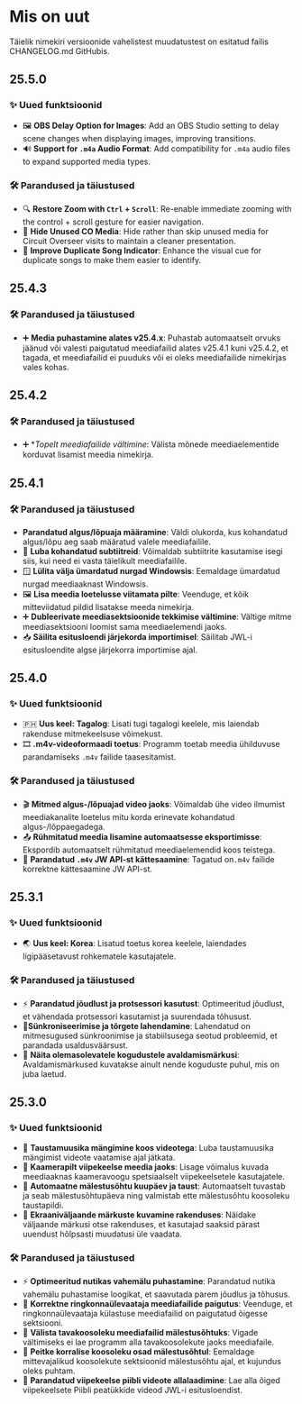 <!-- markdownlint-disable no-duplicate-heading -->

# Mis on uut

Täielik nimekiri versioonide vahelistest muudatustest on esitatud failis CHANGELOG.md GitHubis.

## 25.5.0

### ✨ Uued funktsioonid

- 🖼️ **OBS Delay Option for Images**: Add an OBS Studio setting to delay scene changes when displaying images, improving transitions.
- 🔊 **Support for `.m4a` Audio Format**: Add compatibility for `.m4a` audio files to expand supported media types.

### 🛠️ Parandused ja täiustused

- 🔍 **Restore Zoom with `Ctrl` + `Scroll`**: Re-enable immediate zooming with the control + scroll gesture for easier navigation.
- 👤 **Hide Unused CO Media**: Hide rather than skip unused media for Circuit Overseer visits to maintain a cleaner presentation.
- 🎵 **Improve Duplicate Song Indicator**: Enhance the visual cue for duplicate songs to make them easier to identify.

## 25.4.3

### 🛠️ Parandused ja täiustused

- ➕ **Media puhastamine alates v25.4.x**: Puhastab automaatselt orvuks jäänud või valesti paigutatud meediafailid alates v25.4.1 kuni v25.4.2, et tagada, et meediafailid ei puuduks või ei oleks meediafailide nimekirjas vales kohas.

## 25.4.2

### 🛠️ Parandused ja täiustused

- ➕ \*_Topelt meediafailide vältimine_: Välista mõnede meediaelementide korduvat lisamist meedia nimekirja.

## 25.4.1

### 🛠️ Parandused ja täiustused

- **Parandatud algus/lõpuaja määramine**: Väldi olukorda, kus kohandatud algus/lõpu aeg saab määratud valele meediafailile.
- 📝 **Luba kohandatud subtiitreid**: Võimaldab subtiitrite kasutamise isegi siis, kui need ei vasta täielikult meediafailile.
- 🪟 **Lülita välja ümardatud nurgad Windowsis**: Eemaldage ümardatud nurgad meediaaknast Windowsis.
- 🖼 **Lisa meedia loetelusse viitamata pilte**: Veenduge, et kõik mitteviidatud pildid lisatakse meeda nimekirja.
- ➕ **Dubleerivate meediasektsioonide tekkimise vältimine**: Vältige mitme meediasektsiooni loomist sama meediaelemendi jaoks.
- 📥 **Säilita esitusloendi järjekorda importimisel**: Säilitab JWL-i esitusloendite algse järjekorra importimise ajal.

## 25.4.0

### ✨ Uued funktsioonid

- 🇵🇭 **Uus keel: Tagalog**: Lisati tugi tagalogi keelele, mis laiendab rakenduse mitmekeelsuse võimekust.
- 🎞 **.m4v-videoformaadi toetus**: Programm toetab meedia ühilduvuse parandamiseks `.m4v` failide taasesitamist.

### 🛠️ Parandused ja täiustused

- 🎬 **Mitmed algus-/lõpuajad video jaoks**: Võimaldab ühe video ilmumist meediakanalite loetelus mitu korda erinevate kohandatud algus-/lõppaegadega.
- 📤 **Rühmitatud meedia lisamine automaatsesse eksportimisse**: Ekspordib automaatselt rühmitatud meediaelemendid koos teistega.
- 📡 **Parandatud `.m4v` JW API-st kättesaamine**: Tagatud on`.m4v` failide korrektne kättesaamine JW API-st.

## 25.3.1

### ✨ Uued funktsioonid

- 🌏 **Uus keel: Korea**: Lisatud toetus korea keelele, laiendades ligipääsetavust rohkematele kasutajatele.

### 🛠️ Parandused ja täiustused

- ⚡ **Parandatud jõudlust ja protsessori kasutust**: Optimeeritud jõudlust, et vähendada protsessori kasutamist ja suurendada tõhusust.
- 🔄**Sünkroniseerimise ja tõrgete lahendamine**: Lahendatud on mitmesugused sünkroonimise ja stabiilsusega seotud probleemid, et parandada usaldusväärsust.
- 📜 **Näita olemasolevatele kogudustele avaldamismärkusi**: Avaldamismärkused kuvatakse ainult nende koguduste puhul, mis on juba laetud.

## 25.3.0

### ✨ Uued funktsioonid

- 🎵 **Taustamuusika mängimine koos videotega**: Luba taustamuusika mängimist videote vaatamise ajal jätkata.
- 🎥 **Kaamerapilt viipekeelse meedia jaoks**: Lisage võimalus kuvada meediaaknas kaameravoogu spetsiaalselt viipekeelsetele kasutajatele.
- 📅 **Automaatne mälestusõhtu kuupäev ja taust**: Automaatselt tuvastab ja seab mälestusõhtupäeva ning valmistab ette mälestusõhtu koosoleku taustapildi.
- 📜 **Ekraaniväljaande märkuste kuvamine rakenduses**: Näidake väljaande märkusi otse rakenduses, et kasutajad saaksid pärast uuendust hõlpsasti muudatusi üle vaadata.

### 🛠️ Parandused ja täiustused

- ⚡ **Optimeeritud nutikas vahemälu puhastamine**: Parandatud nutika vahemälu puhastamise loogikat, et saavutada parem jõudlus ja tõhusus.
- 📂 **Korrektne ringkonnaülevaataja meediafailide paigutus**: Veenduge, et ringkonnaülevaataja külastuse meediafailid on paigutatud õigesse sektsiooni.
- 📅 **Välista tavakoosoleku meediafailid mälestusõhtuks**: Vigade vältimiseks ei lae programm alla tavakoosolekute jaoks meediafaile.
- 📅 **Peitke korralise koosoleku osad mälestusõhtul**: Eemaldage mittevajalikud koosolekute sektsioonid mälestusõhtu ajal, et kujundus oleks puhtam.
- 📖 **Parandatud viipekeelse piibli videote allalaadimine**: Lae alla õiged viipekeelsete Piibli peatükkide videod JWL-i esitusloendist.
